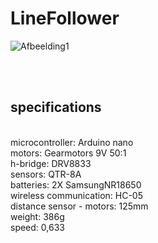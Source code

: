 # LineFollower

![Afbeelding1](https://github.com/xandero1/Linefollower/assets/116888860/5688fac1-ed83-41cd-bd4f-9de95509e35f)


<br />
<br />
  
## specifications
<br />
microcontroller: Arduino nano
<br />
motors: Gearmotors 9V 50:1
<br />
h-bridge: DRV8833
<br />
sensors: QTR-8A
<br />
batteries: 2X SamsungNR18650
<br />
wireless communication: HC-05
<br />
distance sensor - motors: 125mm
<br />
weight: 386g
<br />
speed: 0,633
<br />
